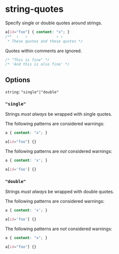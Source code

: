 # string-quotes

Specify single or double quotes around strings.

```css
a[id="foo"] { content: "x"; }
/**  ↑   ↑             ↑ ↑
 * These quotes and these quotes */
```

Quotes within comments are ignored.

```css
/* "This is fine" */
/* 'And this is also fine' */
```

## Options

`string`: `"single"|"double"`

### `"single"`

Strings *must always* be wrapped with single quotes.

The following patterns are considered warnings:

```css
a { content: "x"; }
```

```css
a[id="foo"] {}
```

The following patterns are *not* considered warnings:

```css
a { content: 'x'; }
```

```css
a[id='foo'] {}
```

### `"double"`

Strings *must always* be wrapped with double quotes.

The following patterns are considered warnings:

```css
a { content: 'x'; }
```

```css
a[id='foo'] {}
```

The following patterns are *not* considered warnings:

```css
a { content: "x"; }
```

```css
a[id="foo"] {}
```
